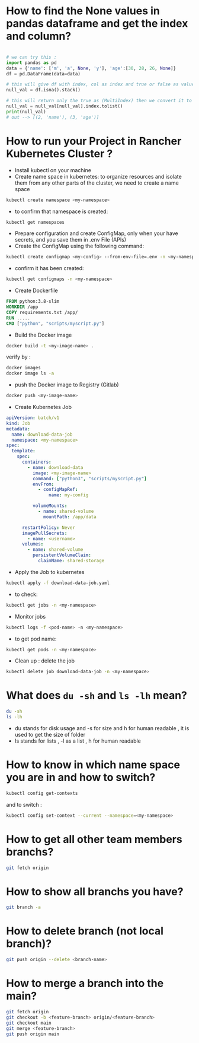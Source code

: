 # How to find the None values in pandas dataframe and get the index and column? 

```python

# we can try this :
import pandas as pd
data = {'name': ['m', 'a', None, 'y'], 'age':[30, 28, 26, None]}
df = pd.DataFrame(data=data)

# this will give df with index, col as index and true or false as values 
null_val = df.isna().stack()

# this will return only the true as (MultiIndex) then we convert it to list so we will have list of tuples at end 
null_val = null_val[null_val].index.tolist()
print(null_val)
# out --> [(2, 'name'), (3, 'age')]
```

# How to run your Project in Rancher Kubernetes Cluster ?

- Install kubectl on your machine
- Create name space in kubernetes: to organize resources and isolate them from any other parts of the cluster, we need to create a name space
```bash
kubectl create namespace <my-namespace>
```
- to confirm that namespace is created:
```bash
kubectl get namespaces
```
- Prepare configuration and create ConfigMap, only when your have secrets, and you save them in .env File (APIs)
- Create the ConfigMap using the following command:
```bash
kubectl create configmap <my-config> --from-env-file=.env -n <my-namespace>
```
- confirm it has been created:
```bash
kubectl get configmaps -n <my-namespace>
```
- Create Dockerfile
```Dockerfile
FROM python:3.8-slim
WORKDIR /app
COPY requirements.txt /app/
RUN .....
CMD ["python", "scripts/myscript.py"]
```
- Build the Docker image
```bash
docker build -t <my-image-name> .
```
verify by :
```bash
docker images
docker image ls -a
```
- push the Docker image to Registry (Gitlab)
```bash
docker push <my-image-name>
```
- Create Kubernetes Job
```yaml
apiVersion: batch/v1
kind: Job
metadata:
  name: download-data-job
  namespace: <my-namespace>
spec:
  template:
    spec:
      containers:
        - name: download-data
          image: <my-image-name>
          command: ["python3", "scripts/myscript.py"]
          envFrom:
            - configMapRef:
                name: my-config

          volumeMounts:
            - name: shared-volume
              mountPath: /app/data  

      restartPolicy: Never
      imagePullSecrets:
        - name: <username>
      volumes:
        - name: shared-volume
          persistentVolumeClaim:
            claimName: shared-storage
```
- Apply the Job to kubernetes
```bash
kubectl apply -f download-data-job.yaml
```
- to check:
```bash
kubectl get jobs -n <my-namespace>
```
- Monitor jobs
```bash
kubectl logs -f <pod-name> -n <my-namespace>
```
 - to get pod name:
 ```bash
kubectl get pods -n <my-namespace>
```
- Clean up : delete the job
```bash
kubectl delete job download-data-job -n <my-namespace>
```
# What does `du -sh` and `ls -lh` mean?

```bash
du -sh
ls -lh
```
- du stands for disk usage and -s for size and h for human readable , it is used to get the size of folder
- ls stands for lists , -l as a list , h for human readable

# How to know in which name space you are in and how to switch? 

```bash
kubectl config get-contexts
```
and to switch : 
```bash
kubectl config set-context --current --namespace=<my-namespace>
```
# How to get all other team members branchs? 
```bash
git fetch origin
```

# How to show all branchs you have? 
```bash
git branch -a
```

# How to delete branch (not local branch)?
```bash
git push origin --delete <branch-name>
```

# How to merge a branch into the main? 
```bash
git fetch origin
git checkout -b <feature-branch> origin/<feature-branch>
git checkout main
git merge <feature-branch>
git push origin main
```

